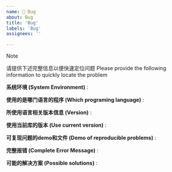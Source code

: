 ```yaml
---
name: 🐞 Bug
about: Bug
title: 'Bug'
labels: 'Bug'
assignees: ''

---
```


> [!NOTE]
> 请提供下述完整信息以便快速定位问题
> Please provide the following information to quickly locate the problem

**系统环境 (System Environment)** :

**使用的是哪门语言的程序 (Which programing language)** :

**所使用语言相关版本信息 (Version)** :

**使用当前库的版本 (Use current version)** :

**可复现问题的demo和文件 (Demo of reproducible problems)** :

**完整报错 (Complete Error Message)** :

**可能的解决方案 (Possible solutions)** :
